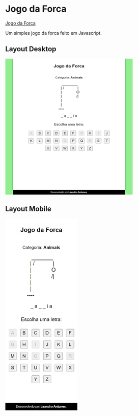 # Jogo da Forca

[Jogo da Forca](https://antuneslv.github.io/jogo-da-forca/index.html#)

 Um simples jogo da forca feito em Javascript.

## Layout Desktop
 <img src="assets/layout-desktop.png" alt="Layout Desktop" width="400" height="425" />


## Layout Mobile
 <img src="assets/layout-mobile.png" alt="Layout Mobile" width="226" height="600" />
